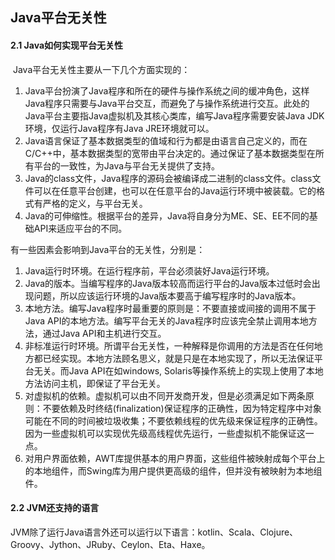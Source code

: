 ## Java平台无关性

#### 2.1 Java如何实现平台无关性

​		Java平台无关性主要从一下几个方面实现的：

1. Java平台扮演了Java程序和所在的硬件与操作系统之间的缓冲角色，这样Java程序只需要与Java平台交互，而避免了与操作系统进行交互。此处的Java平台主要指Java虚拟机及其核心类库，编写Java程序需要安装Java JDK环境，仅运行Java程序有Java JRE环境就可以。
2. Java语言保证了基本数据类型的值域和行为都是由语言自己定义的，而在C/C++中，基本数据类型的宽带由平台决定的。通过保证了基本数据类型在所有平台的一致性，为Java与平台无关提供了支持。
3. Java的class文件，Java程序的源码会被编译成二进制的class文件。class文件可以在任意平台创建，也可以在任意平台的Java运行环境中被装载。它的格式有严格的定义，与平台无关。
4. Java的可伸缩性。根据平台的差异，Java将自身分为ME、SE、EE不同的基础API来适应平台的不同。

有一些因素会影响到Java平台的无关性，分别是：
1. Java运行时环境。在运行程序前，平台必须装好Java运行环境。
2. Java的版本。当编写程序的Java版本较高而运行平台的Java版本过低时会出现问题，所以应该运行环境的Java版本要高于编写程序时的Java版本。
3. 本地方法。编写Java程序时最重要的原则是：不要直接或间接的调用不属于Java API的本地方法。编写平台无关的Java程序时应该完全禁止调用本地方法，通过Java API和主机进行交互。
4. 非标准运行时环境。所谓平台无关性，一种解释是你调用的方法是否在任何地方都已经实现。本地方法顾名思义，就是只是在本地实现了，所以无法保证平台无关。而Java API在如windows, Solaris等操作系统上的实现上使用了本地方法访问主机，即保证了平台无关。
5. 对虚拟机的依赖。虚拟机可以由不同开发商开发，但是必须满足如下两条原则：不要依赖及时终结(finalization)保证程序的正确性，因为特定程序中对象可能在不同的时间被垃圾收集；不要依赖线程的优先级来保证程序的正确性。因为一些虚拟机可以实现优先级高线程优先运行，一些虚拟机不能保证这一点。
6. 对用户界面依赖，AWT库提供基本的用户界面，这些组件被映射成每个平台上的本地组件，而Swing库为用户提供更高级的组件，但并没有被映射为本地组件。
#### 2.2 JVM还支持的语言
​		JVM除了运行Java语言外还可以运行以下语言：kotlin、Scala、Clojure、Groovy、Jython、JRuby、Ceylon、Eta、Haxe。